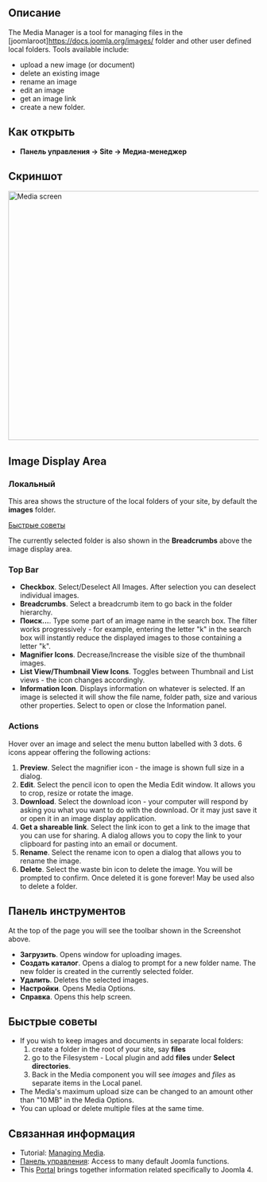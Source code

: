 <!-- Filename: Help4.x:Media / Display title: Медиа-менеджер -->

## Описание

The Media Manager is a tool for managing files in the
\[joomlaroot\]https://docs.joomla.org/images/ folder and other user
defined local folders. Tools available include:

- upload a new image (or document)
- delete an existing image
- rename an image
- edit an image
- get an image link
- create a new folder.

## Как открыть

- **Панель управления → Site → Медиа-менеджер**

## Скриншот

<img
src="https://docs.joomla.org/images/thumb/2/2f/Help-4x-Media-screen-ru.png/800px-Help-4x-Media-screen-ru.png"
decoding="async"
srcset="https://docs.joomla.org/images/thumb/2/2f/Help-4x-Media-screen-ru.png/1200px-Help-4x-Media-screen-ru.png 1.5x, https://docs.joomla.org/images/thumb/2/2f/Help-4x-Media-screen-ru.png/1600px-Help-4x-Media-screen-ru.png 2x"
data-file-width="2240" data-file-height="1400" width="800" height="500"
alt="Media screen" />

## Image Display Area

### Локальный

This area shows the structure of the local folders of your site, by
default the **images** folder.

[Быстрые советы](#quicktips)

The currently selected folder is also shown in the **Breadcrumbs** above
the image display area.

### Top Bar

- **Checkbox**. Select/Deselect All Images. After selection you can
  deselect individual images.
- **Breadcrumbs**. Select a breadcrumb item to go back in the folder
  hierarchy.
- **Поиск...**. Type some part of an image name in the search box. The
  filter works progressively - for example, entering the letter "k" in
  the search box will instantly reduce the displayed images to those
  containing a letter "k".
- **Magnifier Icons**. Decrease/Increase the visible size of the
  thumbnail images.
- **List View/Thumbnail View Icons**. Toggles between Thumbnail and List
  views - the icon changes accordingly.
- **Information Icon**. Displays information on whatever is selected. If
  an image is selected it will show the file name, folder path, size and
  various other properties. Select to open or close the Information
  panel.

### Actions

Hover over an image and select the menu button labelled with 3 dots. 6
icons appear offering the following actions:

1.  **Preview**. Select the magnifier icon - the image is shown full
    size in a dialog.
2.  **Edit**. Select the pencil icon to open the Media Edit window. It
    allows you to crop, resize or rotate the image.
3.  **Download**. Select the download icon - your computer will respond
    by asking you what you want to do with the download. Or it may just
    save it or open it in an image display application.
4.  **Get a shareable link**. Select the link icon to get a link to the
    image that you can use for sharing. A dialog allows you to copy the
    link to your clipboard for pasting into an email or document.
5.  **Rename**. Select the rename icon to open a dialog that allows you
    to rename the image.
6.  **Delete**. Select the waste bin icon to delete the image. You will
    be prompted to confirm. Once deleted it is gone forever! May be used
    also to delete a folder.

## Панель инструментов

At the top of the page you will see the toolbar shown in the
Screenshot above.

- **Загрузить**. Opens window for uploading images.
- **Создать каталог**. Opens a dialog to prompt for a new folder name.
  The new folder is created in the currently selected folder.
- **Удалить**. Deletes the selected images.
- **Настройки**. Opens Media Options.
- **Справка**. Opens this help screen.

## Быстрые советы

- If you wish to keep images and documents in separate local folders:
  1.  create a folder in the root of your site, say **files**
  2.  go to the Filesystem - Local
      plugin and add **files** under **Select directories**.
  3.  Back in the Media component you will see *images* and *files* as
      separate items in the Local panel.
- The Media's maximum upload size can be changed to an amount other than
  "10 MB" in the Media Options.
- You can upload or delete multiple files at the same time.

## Связанная информация

- Tutorial: [Managing
  Media](https://docs.joomla.org/J4.x:Managing_Media/en "J4.x:Managing Media/en").
- [Панель
  управления](https://docs.joomla.org/Help4.x:Home_Dashboard/ru "Help4.x:Home Dashboard/ru"):
  Access to many default Joomla functions.
- This
  [Portal](https://docs.joomla.org/Portal:Joomla_4/en "Portal:Joomla 4/en")
  brings together information related specifically to Joomla 4.
